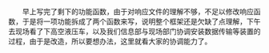 &emsp;&emsp;早上写完了剩下的功能函数，由于对响应文件的理解不够，不足以修改响应函数，于是将一项功能拆成了两个函数来写，说明整个框架还是欠缺了点理解，下午去现场看了下高空液压车，以及我们信息部与现场部门协调安装数据传输等装置的过程，由于是改造，所以要想办法，这里就看大家的协调能力了。